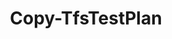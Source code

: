 ﻿---
title: Copy-TfsTestPlan
breadcrumbs: [ "TestManagement" ]
parent: "TestManagement"
description: "Clone a test plan and, optionally, its test suites and test cases. "
remarks: "The Copy-TfsTestPlan copies (\"clones\") a test plan to help duplicate test suites and/or test cases. Cloning is useful if you want to branch your application into two versions. After copying, the tests for the two versions can be changed without affecting each other. When you clone a test suite, the following objects are copied from the source test plan to the destination test plan: * Test cases (note: Each new test case retains its shared steps. A link is made between the source and new test cases. The new test cases do not have test runs, bugs, test results, and build information); * Shared steps referenced by cloned test cases; * Test suites (note: The following data is retained - Names and hierarchical structure of the test suites; Order of the test cases; Assigned testers; Configurations); * Action Recordings linked from a cloned test case; * Links and Attachments; * Test configuration. The items below are only copied when using -CloneRequirements: * Requirements-based suites; * Requirements work items (product backlog items or user stories); * Bug work items, when in a project that uses the Scrum process template or any other project in which the Bug work item type is in the Requirements work item category. In other projects, bugs are not cloned. "
parameterSets: 
  "_All_": [ AreaPath, CloneRequirements, Collection, CopyAncestorHierarchy, DeepClone, Destination, DestinationWorkItemType, IterationPath, NewName, Passthru, Project, Recurse, RelatedLinkComment, Server, SuiteIds, TestPlan ] 
  "__AllParameterSets":  
    TestPlan: 
      type: "object"  
      position: "0"  
      required: true  
    NewName: 
      type: "string"  
      position: "1"  
      required: true  
    AreaPath: 
      type: "string"  
    CloneRequirements: 
      type: "SwitchParameter"  
    Collection: 
      type: "object"  
    CopyAncestorHierarchy: 
      type: "SwitchParameter"  
    DeepClone: 
      type: "SwitchParameter"  
    Destination: 
      type: "object"  
    DestinationWorkItemType: 
      type: "string"  
    IterationPath: 
      type: "string"  
    Passthru: 
      type: "string"  
    Project: 
      type: "object"  
    Recurse: 
      type: "SwitchParameter"  
    RelatedLinkComment: 
      type: "string"  
    Server: 
      type: "object"  
    SuiteIds: 
      type: "int[]" 
parameters: 
  - name: "TestPlan" 
    description: "Specifies the name of the test plan to clone. " 
    required: true 
    globbing: false 
    pipelineInput: "true (ByValue)" 
    position: 0 
    type: "object" 
    aliases: [ id ] 
  - name: "id" 
    description: "Specifies the name of the test plan to clone. This is an alias of the TestPlan parameter." 
    required: true 
    globbing: false 
    pipelineInput: "true (ByValue)" 
    position: 0 
    type: "object" 
    aliases: [ id ] 
  - name: "NewName" 
    description: "Specifies the name of the new test plan. " 
    required: true 
    globbing: false 
    position: 1 
    type: "string" 
  - name: "Destination" 
    description: "Specifies the name of the team project where the test plan will be cloned into. When omitted, the test plan is cloned into the same team project of the original test plan. " 
    globbing: false 
    type: "object" 
  - name: "AreaPath" 
    description: "Specifies the area path where the test plan will be cloned into. When omitted, the test plan is cloned into the same area path of the original test plan. " 
    globbing: false 
    type: "string" 
  - name: "IterationPath" 
    description: "Specifies the iteration path where the test plan will be cloned into. When omitted, the test plan is cloned into the same iteration path of the original test plan. " 
    globbing: false 
    type: "string" 
  - name: "DeepClone" 
    description: "Clones all the referenced test cases. When omitted, only the test plan is cloned; the original test cases are only referenced in the new plan, not duplicated. " 
    globbing: false 
    type: "SwitchParameter" 
    defaultValue: "False" 
  - name: "Recurse" 
    description: "Clone all test suites recursively. " 
    globbing: false 
    type: "SwitchParameter" 
    defaultValue: "False" 
  - name: "CopyAncestorHierarchy" 
    description: "Copies ancestor hierarchy. " 
    globbing: false 
    type: "SwitchParameter" 
    defaultValue: "False" 
  - name: "CloneRequirements" 
    description: "Clones requirements referenced by the test plan. " 
    globbing: false 
    type: "SwitchParameter" 
    defaultValue: "False" 
  - name: "DestinationWorkItemType" 
    description: "Specifies the name of the workitem type of the clone. " 
    globbing: false 
    type: "string" 
    defaultValue: "Test Case" 
  - name: "SuiteIds" 
    description: "Clones only the specified suites. " 
    globbing: false 
    type: "int[]" 
  - name: "RelatedLinkComment" 
    description: "Specifies the comment of the Related link that is created ato point to the original test plan. " 
    globbing: false 
    type: "string" 
  - name: "Passthru" 
    description: "Returns the results of the command. By default, this cmdlet does not generate any output. " 
    globbing: false 
    type: "string" 
    defaultValue: "None" 
  - name: "Project" 
    description: "Specifies the name of the Team Project, its ID (a GUID), or a Microsoft.TeamFoundation.Core.WebApi.TeamProject object to connect to. When omitted, it defaults to the connection set by Connect-TfsTeamProject (if any). For more details, see the Get-TfsTeamProject cmdlet. " 
    globbing: false 
    type: "object" 
  - name: "Collection" 
    description: "Specifies the URL to the Team Project Collection or Azure DevOps Organization to connect to, a TfsTeamProjectCollection object (Windows PowerShell only), or a VssConnection object. You can also connect to an Azure DevOps Services organizations by simply providing its name instead of the full URL. For more details, see the Get-TfsTeamProjectCollection cmdlet. When omitted, it defaults to the connection set by Connect-TfsTeamProjectCollection (if any). " 
    globbing: false 
    type: "object" 
    aliases: [ Organization ] 
  - name: "Organization" 
    description: "Specifies the URL to the Team Project Collection or Azure DevOps Organization to connect to, a TfsTeamProjectCollection object (Windows PowerShell only), or a VssConnection object. You can also connect to an Azure DevOps Services organizations by simply providing its name instead of the full URL. For more details, see the Get-TfsTeamProjectCollection cmdlet. When omitted, it defaults to the connection set by Connect-TfsTeamProjectCollection (if any). This is an alias of the Collection parameter." 
    globbing: false 
    type: "object" 
    aliases: [ Organization ] 
  - name: "Server" 
    description: "Specifies the URL to the Team Foundation Server to connect to, a TfsConfigurationServer object (Windows PowerShell only), or a VssConnection object. When omitted, it defaults to the connection set by Connect-TfsConfiguration (if any). For more details, see the Get-TfsConfigurationServer cmdlet. " 
    globbing: false 
    type: "object"
inputs: 
  - type: "System.Object" 
    description: "Specifies the name of the test plan to clone. "
outputs: 
  - type: "Microsoft.VisualStudio.Services.TestManagement.TestPlanning.WebApi.TestPlan" 
    description: 
notes: 
relatedLinks: 
  - text: "Online Version:" 
    uri: "https://tfscmdlets.dev/docs/cmdlets/TestManagement/Copy-TfsTestPlan"
aliases: 
examples: 
  - title: "----------  EXAMPLE 1  ----------" 
    code: "PS> Copy-TfsTestPlan -TestPlan \"My test plan\" -Project \"SourceProject\" -Destination \"TargetProject\" -NewName \"My new test plan\"" 
    remarks: 
---
